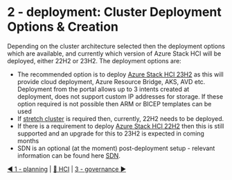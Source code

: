 [23h2]:./cluster/Deployment-23h2.md
[stretch]:./cluster/Stretch_Cluster_build.md
[22h2]:./cluster/Standard_Cluster_build.md
[sdn]:./sdn/readme.md

# 2 - deployment: Cluster Deployment Options & Creation

Depending on the cluster architecture selected then the deployment options which are available, and currently which version of Azure Stack HCI will be deployed, either 22H2 or 23H2.  The deployment options are:

- The recommended option is to deploy [Azure Stack HCI 23H2][23h2] as this will provide cloud deployment, Azure Resource Bridge, AKS, AVD etc.  Deployment from the portal allows up to 3 intents created at deployment, does not support custom IP addresses for storage.  If these option required is not possible then ARM or BICEP templates can be used
- If [stretch cluster][stretch] is required then, currently, 22H2 needs to be deployed.
- If there is a requirement to deploy [Azure Stack HCI 22H2][22H2] then this is still supported and an upgrade for this to 23H2 is expected in coming months
- SDN is an optional (at the moment) post-deployment setup - relevant information can be found here [SDN][sdn].

[◀ 1 - planning](../1%20-%20planning/readme.md) | [🔼 HCI](../../readme.md) | [3 - governance ▶](../3%20-%20governance/readme.md)